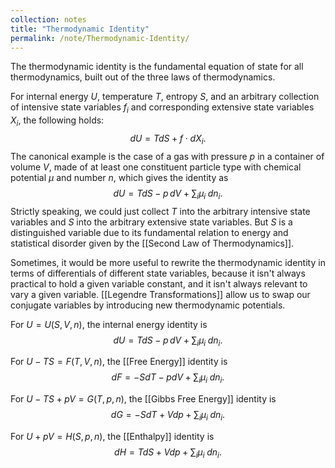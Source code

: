 ```yaml
---
collection: notes
title: "Thermodynamic Identity"
permalink: /note/Thermodynamic-Identity/
---
```

The thermodynamic identity is the fundamental equation of state for all thermodynamics, built out of the three laws of thermodynamics.

For internal energy $U$, temperature $T$, entropy $S$, and an arbitrary collection of intensive state variables $f_i$ and corresponding extensive state variables $X_i$, the following holds:
$$
dU = TdS + f \cdot dX_i.
$$
The canonical example is the case of a gas with pressure $p$ in a container of volume $V$, made of at least one constituent particle type with chemical potential $\mu$ and number $n$, which gives the identity as
$$
dU = T dS - p \,dV + \sum_i \mu_i \; dn_i.
$$
Strictly speaking, we could just collect $T$ into the arbitrary intensive state variables and $S$ into the arbitrary extensive state variables. But $S$ is a distinguished variable due to its fundamental relation to energy and statistical disorder given by the [[Second Law of Thermodynamics]].

Sometimes, it would be more useful to rewrite the thermodynamic identity in terms of differentials of different state variables, because it isn't always practical to hold a given variable constant, and it isn't always relevant to vary a given variable. [[Legendre Transformations]] allow us to swap our conjugate variables by introducing new thermodynamic potentials.

For $U = U(S,V,n)$, the internal energy identity is
$$
dU = T dS - p \,dV + \sum_i \mu_i \; dn_i.
$$

For $U - TS = F(T,V,n)$, the [[Free Energy]] identity is
$$
dF = -S dT - p dV + \sum_i \mu_i \; dn_i.
$$

For $U - TS + pV = G(T,p,n)$, the [[Gibbs Free Energy]] identity is
$$
dG = -S dT + V dp + \sum_i \mu_i \; dn_i.
$$

For $U + pV = H(S,p,n)$, the [[Enthalpy]] identity is
$$
dH = T dS + V dp + \sum_i \mu_i \; dn_i.
$$
